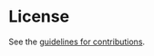 # License

See the
[guidelines for contributions](https://github.com/jlivingood/L4S-Deployment-Design/blob/main/CONTRIBUTING.md).
